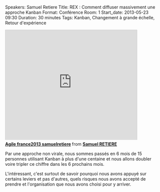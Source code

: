 Speakers: Samuel Retiere
Title: REX : Comment diffuser massivement une approche Kanban
Format: Conférence
Room: 1
Start_date: 2013-05-23 09:30
Duration: 30 minutes
Tags: Kanban, Changement à grande échelle, Retour d'expérience

<iframe src="http://www.slideshare.net/slideshow/embed_code/20426286" width="427" height="356" frameborder="0" marginwidth="0" marginheight="0" scrolling="no" style="border:1px solid #CCC;border-width:1px 1px 0;margin-bottom:5px" allowfullscreen webkitallowfullscreen mozallowfullscreen> </iframe> <div style="margin-bottom:5px"> <strong> <a href="http://www.slideshare.net/SamuelRETIERE/agile-france2013-samuelretiere" title="Agile france2013 samuelretiere" target="_blank">Agile france2013 samuelretiere</a> </strong> from <strong><a href="http://www.slideshare.net/SamuelRETIERE" target="_blank">Samuel RETIERE</a></strong> </div>

Par une approche non virale, nous sommes passés en 6 mois de 15 personnes utilisant Kanban à plus d'une centaine et nous allons doubler voire tripler ce chiffre dans les 6 prochains mois.

L'intéressant, c'est surtout de savoir pourquoi nous avons appuyé sur certains  leviers et pas d'autres, quels risques nous avons accepté de prendre et l'organisation que nous avons choisi pour y arriver.
